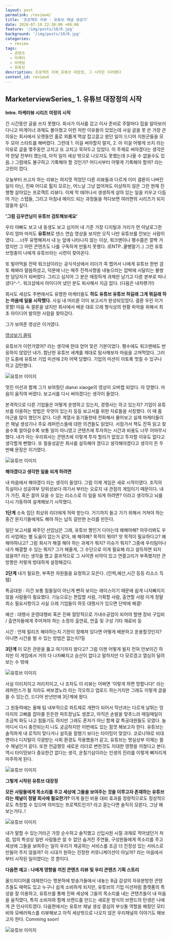 ```yaml
---
layout: post
permalink: /review4/
title: '프로젝트 리뷰 - 유튜브 채널 생성기'
date: 2020-07-10 22:30:00 +09:00
feature: '/img/posts/10/0.jpg'
background: '/img/posts/10/0.jpg'
categories:
  - review
tags:
  - 콘텐츠
  - 마케터
  - 마케팅
  - 유튜브
description: 프로젝트 리뷰_유튜브 대장정, 그 시작은 이러했다 
content_id: review4
---
```


## MarketerviewSeries_ 1. 유튜브 대장정의 시작



**Intro. 마케터뷰 시리즈 여정의 시작**



긴 시간동안 글을 쓰지 못했다. 회사가 이사를 갔고 이사 준비로 주말마다 집을 알아보러 다니고 마개이너 과제도 몰아쳤고 이런 저런 이유들이 있었는데 사실 글을 못 쓴 가장 큰 이유는 회사에서 오랫동안 홀로 외롭게 멱살 잡고끌고 왔던 일이 드디어 지원군들을 모두 모아 스타트를 해버렸다.  그런데 1. 이걸 써야할지 말지, 2. 아 이걸 어떻게 쓰지 라는 이유로 글을 몇주동안 고치고 또 고치고 묵혀두고 있었다. 이 주제로 써야겠다는 생각은 약 한달 전부터 했는데, 아직 일이 세상 밖으로 나오지도 못했는데 (나올 수 없을수도 있음..) 그럼에도 불구하고 기록해야 할 것인가? 어디서부터 어떻게 기록해야 할까? 라는 고민이 컸다. 

오늘부터 쓰고자 하는 리뷰는 여지껏 적었던 다른 리뷰들과 다르게 이미 결론이 나버린 일이 아닌, 진짜 어디로 튈지 모르는, 어느날 그냥 없어져도 이상하지 않은 그런 현재 진행형 살아있는 프로젝트 리뷰다.  이제 막 태어나서 생생하게 살아 있는 일을 키우고 다듬어 가는 스텝들, 그리고 마침내 메이드 되는 과정들을 적다보면 여러편의 시리즈가 되지 않을까 싶다. 



**'그럼 김우연님이 유튜브 검토해보세요'**



우리 아빠도 보고 내 동생도 보고 심지어 내 기준 가장 디지털과 거리가 먼 아날로그한 우리 엄마 마저도 **유튜브**로 댄스 연습 영상을 보지만 오직 나만 유튜브를 안보는 사람이였다.....너무 유명해져서 내 눈 앞에 나타나지 않는 이상, 워크맨이나 펭수쯤은 깔짝 거렸지만 그 어떤 콘텐츠도 나를 구독하게 만들지 못했다. (ENTP..쿨병말기..) 그런 유튜브멍충이 나에게 유튜브라는 시련이 찾아온다. 

또 빌어먹을 전략 워크샵이라는 공식석상에서 리더가 콕 찝어서 나에게 유튜브 한번 검토 해봐라 말씀하셨고, 덕분에 나는 매주 진척사항을 내놓으라는 압박에 시달리는 불쌍한 담당자가 되버렸다. 그리고 심지어 그 분은 매정하게 과제만 남기고 다른 본부로 떠나셨다^-^.. 워크샵에서 아이디어 냈던 분도 퇴사해서 지금 없다. (다음은 내차롄가!)   

회사도 세상도 주변에서도 유명한 마케터들도 **하도 유튜브 유튜브 하길래 그게 뭐길래 하는 마음에 일을 시작했다.** 사실 내 머리론 이미 보고서가 완성되있었다. 결론 우린 이거 못함! 마음 속 결론을 냈지만 회사에서 배운 대로 으레 형식상의 현황 파악을 위해서 최초 아이디어 발의한 사람을 찾아갔다. 

그가 보여준 영상은 이거였다. 

[영상보기 클릭](https://youtu.be/G8yOYePUFCs) 

유튜브가 이런거였어? 라는 생각에 한대 얻어 맞은 기분이었다. 펭수에도 워크맨에도 반응하지 않았던 내가..험난한 유튜브 세계를 제대로 탐사해보자 마음을 고쳐먹었다. 그러던 도중에 유튜브 기업 미션에 2차 어택 당했다. 기업의 미션이 이토록 멋질 수 있구나 하고 감탄했다. 

![유튜브 이미지](/img/posts/10/1.jpeg)

멋진 미션과 함께 그가 보여줬던 dianxi xiaoge의 영상이 오버랩 되었다. 아 망했다. 마음이 움직여 버렸다. 보고서를 다시 써야겠다는 생각이 들었다. 

본격적으로 다른 기업들은 어떻게 운영하고 있는지, 경쟁사는 하고 있는지? 기업이 유튜브를 이용하는 방법은 무엇이 있는지 등등 보고서를 위한 자료들을 서칭했다. 이 때 좀 야근을 많이 했던거 같다. 다른 계열사 동기들한테 전화해서 물어보고 실제 마케터들이 쓴 채널 생성기나 주요 레퍼런스들에 대한 의견들도 읽었다. 서점가서 책도 잔뜩 읽고 찾을수록 알아갈수록 보통 일이 아니였고 콘텐츠에 투자하는 시간과 비용도 너무 어마무시했다. 내가 아는 우리회사는 콘텐츠에 이렇게 투자 할리가 없었고 투자할 이유도 없다고 생각할게 뻔했다. 또 철옹성같은 회사를 설득해야 겠다고 생각해야겠다고 생각이 든 두번째 문장은 이거였다.

![유튜브 이미지](/img/posts/10/2.jpeg)




**해야겠다고 생각한 일을 되게 하려면**



내 마음에서 해야겠다 라는 생각이 들었다. 그럼 이제 게임은 새로 시작이였다. 조직의 득실이나 성공여부 당위성보다 여기서 부터는 오로지 내 관점의 게임이기 때문이다. 내가 가진, 혹은 끌어 모을 수 있는 리소스로 이 일을 되게 하려면? 이라고 생각하고 뇌를 다시 가동하여 설계해보기 시작했다.

**1단계** 소속 집단 최상위 리더에게 허락 받는다. 거기까지 들고 가기 위해서 거쳐야 하는 중간 문지기들에게도 해야 하는 납득 갈만한 논리를 만든다. 

일단 보고서를 봐주던 선임님은 그래, 유튜브 짱인거 다아는데 왜해야해? 아무리봐도 우리 사업에는 별 도움이 없는거 같아, 왜 해야해? 목적이 뭐야? 앗 목적이 필요하다고? 왜 해야하냐고? 그럼 회사가 해결 해야 하는 과제가 뭐지? 이슈가 뭐지? 그중에 우리팀이나 내가 해결할 수 있는 뭐지? 그거 해줄게, 그 수단으로 이게 필요해 라고 설득하면 되지 않을까? 라는 생각을 했고 결과적으로 그 사이엔 비약이 있고 연결고리가 부족했지만 큰방향은 저렇게 방대하게 설정해갔다. 

**2단계**  내가 필요한, 부족한 자원들을 요청하고 모은다. (인력,예산,시간 등등 리소스 득템)

특공대원 : 이건 보통 힘들일이 아닌게 뻔히 보이는 레이스이기 때문에 쉽게 나자빠지지 않을 사람들이 필요했다. 기능으로는 편집할 사람, 기획할 사람, 출연할 사람 이게 정말 최소 필요사항이고 사실 으레 기업들이 하듯 대행사가 있으면 단박에 해결!             

예산 : 대행사 운영대행비 혹은 진짜 절망적으로 가내수공업이 되어야 할땐 장비 구입비 / 출연자들에게 주어져야 하는 소정의 출연료, 연출 및 구성 기타 재료비 등  

시간 : 언제 릴리즈 해야하는지 기한이 정해져 있다면 어떻게 배분하고 운용할것인지? 아니면 시간을 벌 수 있는 방법은 없는지?등 

**3단계** 이 모든 관문을 뚫고 여기까지 왔다고? 그럼 이젠 어떻게 될지 전혀 안보이긴 하지만 이 게임에서 거의 다 나자빠지고 승산이 없다고 말하지만 다 모르겠고 열심히 달려보는 수 밖에



![유튜브 이미지](/img/posts/10/4.jpeg)



사실 이리치이고 저리치이고, 나 조차도 이 리뷰는 어쩌면 '이렇게 하면 망합니다!' 라는 레퍼런스가 될 지라도 써보겠노라 라는 각오하고 업로드 하는거지만 그래도 이렇게 글을 쓸 수 있는건, 드디어 반년만에 3단계에 왔다. 

그 원동력에는 올해 팀 내부적으로 파트제로 개편이 되어서 작년과는 다르게 날뛰는 망아지의 고삐를 잡아줄 든든한 파트장님도 생겼고, 아직은 손발을 맞추느라 매일매일이 조금씩 화도 나고 힘들기도 하지만 그래도 혼자가 아닌 함께 갈 특공대원들도 모였다. 늘 어디서 다시 충전되는지 나도 궁금하지만 이번에도 있는 힘껏 해보고자 한다. 유튜브는 솔직하게 내 로직이 맞다거나 설득을 잘했기 보다는 타이밍이 맞았다. 코로나19로 비대면이나 디지털이 각광받는 사회 환경도 작용했을거 같고, 유튜브는 명실상부 이제는 필수 채널인거 같다. 또한 언급했듯 새로운 리더로 변한것도 지대한 영향을 끼쳤다고 본다. 역시 타이밍보다 중요한건 없다는 생각, 운칠기삼이라는 인생의 진리를 이렇게 뼈저리게 마주하게 된다.



![유튜브 이미지](/img/posts/10/6.jpeg)



**그렇게 시작된 유튜브 대장정**

**모든 사람들에게 목소리를 주고 세상에 그들을 보여주는 것을 이루고자 존재하는 유튜브라는 채널이 정말 회사에 필요한가?** 이게 들인 비용 대비 효과를 정량적으로도 정성적으로도 측정할 수 있으며 의미있는 프로젝트인가? 라고 묻는다면 솔직히 모른다, 그냥 해보는거다..!

![유튜브 이미지](/img/posts/10/3.png)

내가 말할 수 있는거라곤 가장 순수하고 솔직했고 신입사원 시절 과제로 적어냈던거 처럼, 업의 특성상 일반 사람들은 알 수 없던 숨겨진 주연들, 구성원들에게 목소리를 주고 세상에 그들을 보여주는 일이 우리가 제공하는 서비스를 조금 더 진정성 있는 서비스로 만들어 주지 않을까? 이 시대가 원하는 진정한 커뮤니케이션이 아닐까? 라는 마음에서 부터 시작된 일이였다는 것 뿐이다.  



**다음편 예고 : 나에게 영향을 끼친 콘텐츠 리뷰 및 우리 콘텐츠 기획 스토리**

올드미디어를 대체한다는 명분하에 방송가들에서 내놓는 B급 감성의 자유분방한 콘텐츠들도 매력도 있고 누구나 쉽게 소비하게 되지만, 유튜브의 기업 미션처럼 플랫폼의 특성을 잘 이용하고, 유튜브를 통해 진짜 세상에 그들의 목소리를 내는 콘텐츠들이 내 마음을 움직였다, 특히  소비자와 함께 브랜드를 만드는 새로운 방식의 브랜드의 탄생은 나에게 큰 인사이트였다. 다음편에서는 유튜브 채널 생성 결심의 부싯돌 역할을 해줬던 모티비와 모베러웍스를 리뷰해보고 아직 세상밖으로 나오지 않은 우리채널의 이야기도 해보고자 한다.  Comming soon! 



![유튜브 이미지](/img/posts/10/5.png)




